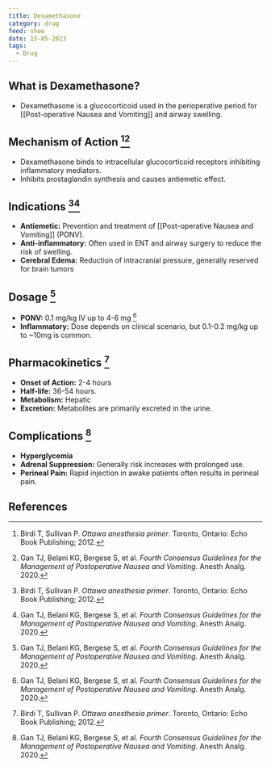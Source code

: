 ```yaml
---
title: Dexamethasone
category: drug
feed: show
date: 15-05-2023
tags:
  - Drug
---
```


## What is Dexamethasone?
- Dexamethasone is a glucocorticoid used in the perioperative period for [[Post-operative Nausea and Vomiting]] and airway swelling.

## Mechanism of Action [^1][^2]
- Dexamethasone binds to intracellular glucocorticoid receptors inhibiting inflammatory mediators.
- Inhibits prostaglandin synthesis and causes antiemetic effect. 

## Indications [^1][^2]
- **Antiemetic:** Prevention and treatment of [[Post-operative Nausea and Vomiting]] (PONV).
- **Anti-inflammatory:** Often used in ENT and airway surgery to reduce the risk of swelling.
- **Cerebral Edema:** Reduction of intracranial pressure, generally reserved for brain tumors

## Dosage [^2]
- **PONV:** 0.1 mg/kg IV up to 4-6 mg [^2]
- **Inflammatory:** Dose depends on clinical scenario, but 0.1-0.2 mg/kg up to ~10mg is common.

## Pharmacokinetics [^1]
- **Onset of Action:** 2-4 hours
- **Half-life:** 36-54 hours.
- **Metabolism:** Hepatic
- **Excretion:** Metabolites are primarily excreted in the urine.

## Complications [^2]
- **Hyperglycemia**
- **Adrenal Suppression:** Generally risk increases with prolonged use.
- **Perineal Pain:** Rapid injection in awake patients often results in perineal pain.

## References
[^1]: Birdi T, Sullivan P. *Ottawa anesthesia primer*. Toronto, Ontario: Echo Book Publishing; 2012.
[^2]: Gan TJ, Belani KG, Bergese S, et al. *Fourth Consensus Guidelines for the Management of Postoperative Nausea and Vomiting*. Anesth Analg. 2020.
